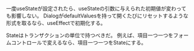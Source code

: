 一度useStateが設定されたら、useStateの引数に与えられた初期値が変わっても影響しない。
DialogがdefaultValuesを持って開くたびにリセットするような形式を取るなら、useEffectで初期化する。

Stateはトランザクションの単位で持つべきだ。
例えば、項目一つ一つをフォームコントロールで変えるなら、項目一つ一つをStateにする。
